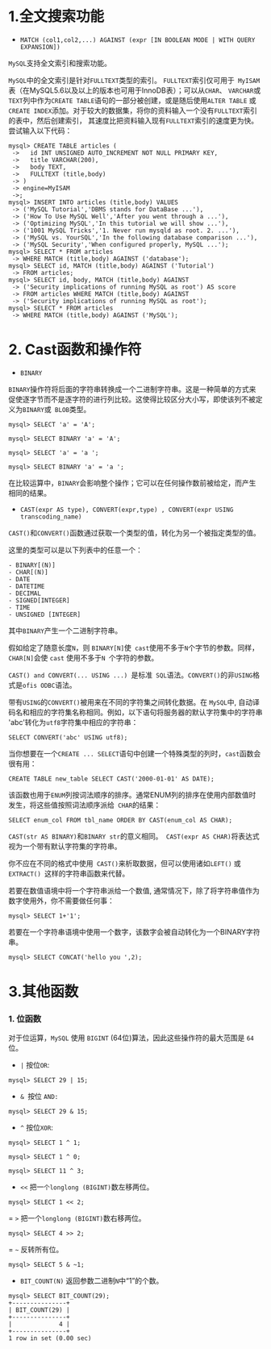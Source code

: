 # 1.全文搜索功能

- `MATCH (col1,col2,...) AGAINST (expr [IN BOOLEAN MODE | WITH QUERY EXPANSION])`

`MySQL`支持全文索引和搜索功能。

`MySQL`中的全文索引是针对`FULLTEXT`类型的索引。
`FULLTEXT`索引仅可用于` MyISAM`表（在MySQL5.6以及以上的版本也可用于InnoDB表）；可以从`CHAR`、 `VARCHAR`或`TEXT`列中作为`CREATE TABLE`语句的一部分被创建，或是随后使用`ALTER TABLE` 或 `CREATE INDEX`添加。对于较大的数据集，将你的资料输入一个没有`FULLTEXT`索引的表中，然后创建索引， 其速度比把资料输入现有`FULLTEXT`索引的速度更为快。尝试输入以下代码：
```
mysql> CREATE TABLE articles (
 ->   id INT UNSIGNED AUTO_INCREMENT NOT NULL PRIMARY KEY,
 ->   title VARCHAR(200),
 ->   body TEXT,
 ->   FULLTEXT (title,body)
 -> )
 -> engine=MyISAM 
 ->;
mysql> INSERT INTO articles (title,body) VALUES
 -> ('MySQL Tutorial','DBMS stands for DataBase ...'),
 -> ('How To Use MySQL Well','After you went through a ...'),
 -> ('Optimizing MySQL','In this tutorial we will show ...'),
 -> ('1001 MySQL Tricks','1. Never run mysqld as root. 2. ...'),
 -> ('MySQL vs. YourSQL','In the following database comparison ...'),
 -> ('MySQL Security','When configured properly, MySQL ...');
mysql> SELECT * FROM articles
 -> WHERE MATCH (title,body) AGAINST ('database');
mysql> SELECT id, MATCH (title,body) AGAINST ('Tutorial')
 -> FROM articles;
mysql> SELECT id, body, MATCH (title,body) AGAINST
 -> ('Security implications of running MySQL as root') AS score
 -> FROM articles WHERE MATCH (title,body) AGAINST
 -> ('Security implications of running MySQL as root');
mysql> SELECT * FROM articles
 -> WHERE MATCH (title,body) AGAINST ('MySQL');
 ```
# 2. Cast函数和操作符

- `BINARY`

`BINARY`操作符将后面的字符串转换成一个二进制字符串。这是一种简单的方式来促使逐字节而不是逐字符的进行列比较。这使得比较区分大小写，即使该列不被定义为`BINARY`或` BLOB`类型。
```
mysql> SELECT 'a' = 'A';

mysql> SELECT BINARY 'a' = 'A';

mysql> SELECT 'a' = 'a ';

mysql> SELECT BINARY 'a' = 'a ';
```
在比较运算中，`BINARY`会影响整个操作；它可以在任何操作数前被给定，而产生相同的结果。

- `CAST(expr AS type), CONVERT(expr,type) , CONVERT(expr USING transcoding_name)`

`CAST()`和`CONVERT()`函数通过获取一个类型的值，转化为另一个被指定类型的值。

这里的类型可以是以下列表中的任意一个：
```
- BINARY[(N)]
- CHAR[(N)]
- DATE
- DATETIME
- DECIMAL
- SIGNED[INTEGER]
- TIME
- UNSIGNED [INTEGER]
```
其中`BINARY`产生一个二进制字符串。

假如给定了随意长度`N`，则 `BINARY[N]`使` cast`使用不多于`N`个字节的参数。同样，` CHAR[N]`会使 `cast` 使用不多于`N `个字符的参数。

`CAST() and CONVERT(... USING ...) `是标准` SQL`语法。`CONVERT()`的非`USING`格式是`ofis ODBC`语法。

带有`USING`的`CONVERT()`被用来在不同的字符集之间转化数据。在 `MySQL`中, 自动译码名和相应的字符集名称相同。例如，以下语句将服务器的默认字符集中的字符串 'abc'转化为`utf8`字符集中相应的字符串：
```
SELECT CONVERT('abc' USING utf8);
```
当你想要在一个`CREATE ... SELECT`语句中创建一个特殊类型的列时，`cast`函数会很有用：
```
CREATE TABLE new_table SELECT CAST('2000-01-01' AS DATE);
```
该函数也用于`ENUM`列按词法顺序的排序。通常ENUM列的排序在使用内部数值时发生，将这些值按照词法顺序派给` CHAR`的结果：
```
SELECT enum_col FROM tbl_name ORDER BY CAST(enum_col AS CHAR);
```
`CAST(str AS BINARY)`和`BINARY str`的意义相同。` CAST(expr AS CHAR)`将表达式视为一个带有默认字符集的字符串。

你不应在不同的格式中使用` CAST()`来析取数据，但可以使用诸如`LEFT()` 或 `EXTRACT() `这样的字符串函数来代替。

若要在数值语境中将一个字符串派给一个数值, 通常情况下，除了将字符串值作为数字使用外，你不需要做任何事：
```
mysql> SELECT 1+'1';
```
若要在一个字符串语境中使用一个数字，该数字会被自动转化为一个BINARY字符串。
```
mysql> SELECT CONCAT('hello you ',2);
```
# 3.其他函数

### 1. 位函数

对于位运算，`MySQL` 使用 `BIGINT` (64位)算法，因此这些操作符的最大范围是 `64` 位。

- `|` 按位`OR`:
```
mysql> SELECT 29 | 15;
```
- `& `按位 `AND:`
```
mysql> SELECT 29 & 15;
```
- `^` 按位`XOR`:
```
mysql> SELECT 1 ^ 1;

mysql> SELECT 1 ^ 0;

mysql> SELECT 11 ^ 3;
```
- `<<` 把一`个longlong (BIGINT)`数左移两位。
```
mysql> SELECT 1 << 2;
```
= `>` 把一个`longlong (BIGINT)`数右移两位。
```
mysql> SELECT 4 >> 2;
```
= `~` 反转所有位。
```
mysql> SELECT 5 & ~1;
```
- `BIT_COUNT(N)` 返回参数二进制`N`中“1”的个数。
```
mysql> SELECT BIT_COUNT(29);
+---------------+
| BIT_COUNT(29) |
+---------------+
|             4 |
+---------------+
1 row in set (0.00 sec)

```
